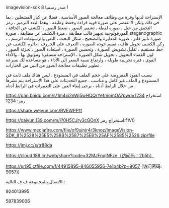 imagevision-sdk 8 صدر رسميا ! 

 الإستراحة لديها وفرة من وظائف معالجة الصور الأساسية ، فضلا عن كبار المشغلين ، بما في ذلك ولكن لا تقتصر على صورة قوية قراءة وحفظ وظيفة ، وهما البعد الترميز ، رمز التحقق من جيل ، صورة لقطة ، تشفير الصور ، ضغط الصور ، الكشف عن الحافة ، المورفولوجية تجهيز قالب مطابقة ، ميزة الكشف عن مطابقة ، صورة steganographic ، صورة تأثير فلتر ، صورة المعايرة والتصحيح ، شكل البحث ، النص والرسومات الرسم ، ركن الكشف   تحويل هاف ، تقييم جودة الصورة ، التعرف على الحروف ، دائرة الكشف عن خط مستقيم ، تقليل تشويش الصورة ، وتحسين الصورة ، استعادة الصور ، تجزئة الصور ، لون الفضاء التحويل ، تحويل شكل الصورة ، الإستراحة مستقرة وموثوق بها ، والأداء القوي ، فترة تجريبية طويلة ، وارتفاع نسبة السعر إلى الأداء ، هو مساعدة لك بسرعة تطوير تطبيقات معالجة الصور من اثنين من الخيارات . 
 
 بسبب القيود المفروضة على حجم الملف في المستودع ، ليس هناك ملف ثابت في المستودع و الملف غير كامل و مناسب .   جميع التحديثات على هذا الإستراحة يتم نشرها من خلال الرابط أدناه ، يرجى إبقاء العين على التغييرات في الرابط أدناه .
 
https://pan.baidu.com/s/1m4xi2nWj5wHQQrYefmomOA?pwd=1234        استخراج رمز: 1234

https://share.weiyun.com/RVEWPP1f

https://caiyun.139.com/m/i?0H5CJry3cGOnX      استخراج رمز:f1V0

https://www.mediafire.com/file/of9ujnjr4r3knoz/ImageVision-SDK_8%2528%25E5%258B%2587%25E6%25AF%2585%2529.zip/file

https://jmj.cc/s/tr88da

https://cloud.189.cn/web/share?code=32MJFnqINFze（访问码：2b5h）

https://url95.ctfile.com/f/44915895-846055956-7e1b4b?p=9057 (访问密码: 9057))

الاتصال بالمجموعة ف ف التالية :

924013995

587839006
